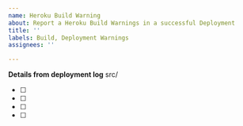 ```yaml
---
name: Heroku Build Warning
about: Report a Heroku Build Warnings in a successful Deployment
title: ''
labels: Build, Deployment Warnings
assignees: ''

---
```


**Details from deployment log**
src/

- [ ]  
- [ ]  
- [ ]  
- [ ]
